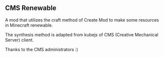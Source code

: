 ## CMS Renewable
A mod that utilizes the craft method of Create Mod to make some resources in Minecraft renewable.

The synthesis method is adapted from kubejs of CMS (Creative Mechanical Server) client.

Thanks to the CMS administrators :)
